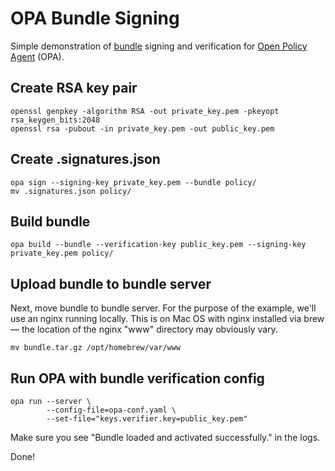 # OPA Bundle Signing

Simple demonstration of [bundle](https://www.openpolicyagent.org/docs/latest/management-bundles/)
signing and verification for [Open Policy Agent](https://www.openpolicyagent.org/) (OPA).

## Create RSA key pair

```shell
openssl genpkey -algorithm RSA -out private_key.pem -pkeyopt rsa_keygen_bits:2048
openssl rsa -pubout -in private_key.pem -out public_key.pem
```

## Create .signatures.json

```shell
opa sign --signing-key private_key.pem --bundle policy/
mv .signatures.json policy/
```

## Build bundle

```shell
opa build --bundle --verification-key public_key.pem --signing-key private_key.pem policy/
```

## Upload bundle to bundle server

Next, move bundle to bundle server. For the purpose of the example, we'll use an nginx
running locally. This is on Mac OS with nginx installed via brew — the location of the
nginx "www" directory may obviously vary.

```shell
mv bundle.tar.gz /opt/homebrew/var/www
```

## Run OPA with bundle verification config

```shell
opa run --server \
        --config-file=opa-conf.yaml \
        --set-file="keys.verifier.key=public_key.pem"
```

Make sure you see "Bundle loaded and activated successfully." in the logs.

Done!

